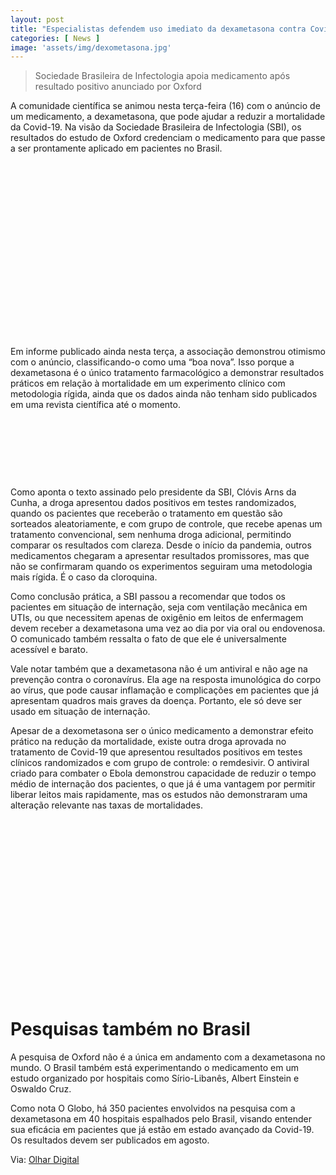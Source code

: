 ```yaml
---
layout: post
title: "Especialistas defendem uso imediato da dexametasona contra Covid-19 no Brasil"
categories: [ News ]
image: 'assets/img/dexometasona.jpg'
---
```


> Sociedade Brasileira de Infectologia apoia medicamento após resultado positivo anunciado por Oxford

A comunidade científica se animou nesta terça-feira (16) com o anúncio de um medicamento, a dexametasona, que pode ajudar a reduzir a mortalidade da Covid-19. Na visão da Sociedade Brasileira de Infectologia (SBI), os resultados do estudo de Oxford credenciam o medicamento para que passe a ser prontamente aplicado em pacientes no Brasil.

<!-- QUADRADO -->
<script async src="//pagead2.googlesyndication.com/pagead/js/adsbygoogle.js"></script>
<ins class="adsbygoogle"
style="display:inline-block;width:336px;height:280px"
data-ad-client="ca-pub-2838251107855362"
data-ad-slot="5351066970"></ins>
<script>
(adsbygoogle = window.adsbygoogle || []).push({});
</script>

Em informe publicado ainda nesta terça, a associação demonstrou otimismo com o anúncio, classificando-o como uma “boa nova”. Isso porque a dexametasona é o único tratamento farmacológico a demonstrar resultados práticos em relação à mortalidade em um experimento clínico com metodologia rígida, ainda que os dados ainda não tenham sido publicados em uma revista científica até o momento.

<!-- MINI ANÚNCIO -->
<script async src="//pagead2.googlesyndication.com/pagead/js/adsbygoogle.js"></script>
<!-- Games Root -->
<ins class="adsbygoogle"
style="display:inline-block;width:730px;height:95px"
data-ad-client="ca-pub-2838251107855362"
data-ad-slot="5351066970"></ins>
<script>
(adsbygoogle = window.adsbygoogle || []).push({});
</script>

Como aponta o texto assinado pelo presidente da SBI, Clóvis Arns da Cunha, a droga apresentou dados positivos em testes randomizados, quando os pacientes que receberão o tratamento em questão são sorteados aleatoriamente, e com grupo de controle, que recebe apenas um tratamento convencional, sem nenhuma droga adicional, permitindo comparar os resultados com clareza. Desde o início da pandemia, outros medicamentos chegaram a apresentar resultados promissores, mas que não se confirmaram quando os experimentos seguiram uma metodologia mais rígida. É o caso da cloroquina.

<!-- RETANGULO LARGO 2 -->
<script async src="//pagead2.googlesyndication.com/pagead/js/adsbygoogle.js"></script>
<ins class="adsbygoogle"
style="display:block; text-align:center;"
data-ad-layout="in-article"
data-ad-format="fluid"
data-ad-client="ca-pub-2838251107855362"
data-ad-slot="8549252987"></ins>
<script>
(adsbygoogle = window.adsbygoogle || []).push({});
</script>

Como conclusão prática, a SBI passou a recomendar que todos os pacientes em situação de internação, seja com ventilação mecânica em UTIs, ou que necessitem apenas de oxigênio em leitos de enfermagem devem receber a dexametasona uma vez ao dia por via oral ou endovenosa. O comunicado também ressalta o fato de que ele é universalmente acessível e barato.

<!-- RETANGULO LARGO -->
<script async src="https://pagead2.googlesyndication.com/pagead/js/adsbygoogle.js"></script>
<!-- Informat -->
<ins class="adsbygoogle"
style="display:block"
data-ad-client="ca-pub-2838251107855362"
data-ad-slot="2327980059"
data-ad-format="auto"
data-full-width-responsive="true"></ins>
<script>
(adsbygoogle = window.adsbygoogle || []).push({});
</script>

Vale notar também que a dexametasona não é um antiviral e não age na prevenção contra o coronavírus. Ela age na resposta imunológica do corpo ao vírus, que pode causar inflamação e complicações em pacientes que já apresentam quadros mais graves da doença. Portanto, ele só deve ser usado em situação de internação.

Apesar de a dexometasona ser o único medicamento a demonstrar efeito prático na redução da mortalidade, existe outra droga aprovada no tratamento de Covid-19 que apresentou resultados positivos em testes clínicos randomizados e com grupo de controle: o remdesivir. O antiviral criado para combater o Ebola demonstrou capacidade de reduzir o tempo médio de internação dos pacientes, o que já é uma vantagem por permitir liberar leitos mais rapidamente, mas os estudos não demonstraram uma alteração relevante nas taxas de mortalidades.

<!-- QUADRADO -->
<script async src="//pagead2.googlesyndication.com/pagead/js/adsbygoogle.js"></script>
<ins class="adsbygoogle"
style="display:inline-block;width:336px;height:280px"
data-ad-client="ca-pub-2838251107855362"
data-ad-slot="5351066970"></ins>
<script>
(adsbygoogle = window.adsbygoogle || []).push({});
</script>

# Pesquisas também no Brasil

A pesquisa de Oxford não é a única em andamento com a dexametasona no mundo. O Brasil também está experimentando o medicamento em um estudo organizado por hospitais como Sírio-Libanês, Albert Einstein e Oswaldo Cruz.

Como nota O Globo, há 350 pacientes envolvidos na pesquisa com a dexametasona em 40 hospitais espalhados pelo Brasil, visando entender sua eficácia em pacientes que já estão em estado avançado da Covid-19. Os resultados devem ser publicados em agosto.

Via: [Olhar Digital](https://olhardigital.com.br/coronavirus/noticia/especialistas-defendem-uso-imediato-da-dexametasona-contra-covid-19-no-brasil/102211)
